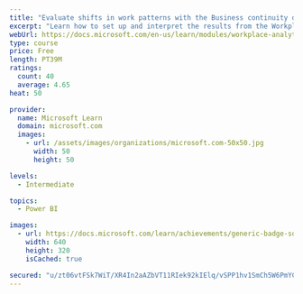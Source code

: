 ```yaml
---
title: "Evaluate shifts in work patterns with the Business continuity dashboard in Microsoft Workplace Analytics"
excerpt: "Learn how to set up and interpret the results from the Workplace Analytics Power BI Business continuity dashboard. Generate insights from the behavioral data to help navigate shifts in employee and team work patterns."
webUrl: https://docs.microsoft.com/en-us/learn/modules/workplace-analytics-business-continuity/
type: course
price: Free
length: PT39M
ratings:
  count: 40
  average: 4.65
heat: 50

provider:
  name: Microsoft Learn
  domain: microsoft.com
  images:
    - url: /assets/images/organizations/microsoft.com-50x50.jpg
      width: 50
      height: 50

levels:
  - Intermediate

topics:
  - Power BI

images:
  - url: https://docs.microsoft.com/learn/achievements/generic-badge-social.png
    width: 640
    height: 320
    isCached: true

secured: "u/zt06vtFSk7WiT/XR4In2aAZbVT11RIek92kIElq/vSPP1hv1SmCh5W6PmYCxNkCV+wUJfCTasDibQ9OS/sd7Mm8kiH1TsVl+AEYo75zfpIRHv/kaYv4P3IjA7Dj5WVI3k9xlaQoNzwM1/506SceynTPQVnlyJYcXlPaffALuuOCCOTtWNaKwkq3FTmJ4zPlKpuUTvw6fYT1r0zQEL0Pvw9U2AZE6HkB5DfXV1lC8PT2Wr3gupU+WMICpRrcbhYEK6QOcd2A9nzIa0QQsgQNj1GxxhDafEH5WdfpcVZx5vON5jgwBlBvUv3xNgynydxwXYUO/nAedv3SqCCxOYJixJyryNUz9HPNWvVqCk4FKRd/u7UFnveqVEiCx2I7hJXaJjgiIdGBZtQPevg+C/RyI0BLTs00ZaWQpVYSdTKi7o=;7Vd8MGhT1J+YTIW5jqByBQ=="
---
```


